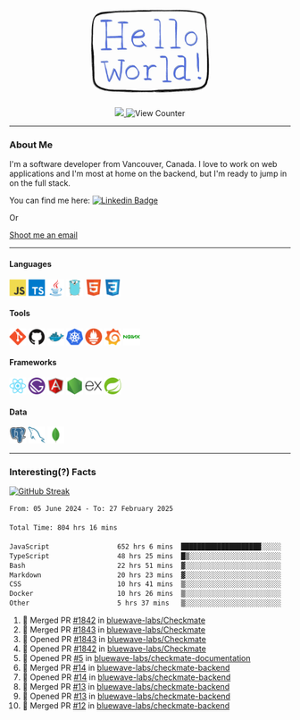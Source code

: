 <div align="center">
    <img src="./img/hello_world.webp" height="200px" width="">
    <div>
        <a href="https://www.linkedin.com/in/ajhollid">
            <img src="https://img.shields.io/badge/LinkedIn-blue"/>
        </a>
        <img src="https://komarev.com/ghpvc/?username=ajhollid&color=yellow" alt="View Counter">
    </div>
</div>

---

### About Me

I'm a software developer from Vancouver, Canada. I love to work on web applications and I'm most at home on the backend, but I'm ready to jump in on the full stack.

You can find me here: [![Linkedin Badge](https://img.shields.io/badge/-ajhollid-blue?style=flat&logo=Linkedin&logoColor=white)](https://www.linkedin.com/in/ajhollid)

Or

[Shoot me an email](mailto:ajhollid@gmail.com)

---

#### Languages

<div>
    <img src="./img/devicons/javascript-original.svg" width=30 height=30 alt="JavaScript">
    <img src="/img/devicons/typescript-original.svg" width=30 height=30 alt="TypeScript">
    <img src="./img/devicons/java-original.svg" width=30 height=30 alt="Java">
    <img src="./img/devicons/go-original.svg" width=30 height=30 alt="Golang">
    <img src="./img/devicons/html5-original.svg" width=30 height=30 alt="HTML 5">
    <img src="./img/devicons/css3-original.svg" width=30 height=30 alt="CSS 3">
</div>

#### Tools

<div>
    <img src="./img/devicons/git-original.svg" width=30 height=30 alt="Git">
    <img src="./img/devicons/github-original.svg" width=30 height=30 alt="Github">
    <img src="./img/devicons/docker-original.svg" width=30 
    height=30 alt="Docker">
    <img src="./img/devicons/kubernetes-original.svg" width=30 height=30 alt="K8">
    <img src="./img/devicons/prometheus-original.svg" width=30 height=30 alt="Prometheus">
    <img src="./img/devicons/grafana-original.svg" width=30 height=30 alt="Grafana">
    <img src="./img/devicons/nginx-original.svg" width=30 height=30 alt="Nginx">
</div>

#### Frameworks

<div>
    <img src="./img/devicons/react-original.svg" width=30 height=30 alt="React">
    <img src="./img/devicons/gatsby-original.svg" width=30 height=30 alt="Gatsby">
    <img src="./img/devicons/angularjs-original.svg" width=30 height=30 alt="AngularJS">
    <img src="./img/devicons/nodejs-original.svg" width=30 height=30 alt="NodeJS">
    <img src="./img/devicons/express-original.svg" width=30 height=30 alt="Express">
    <img src="./img/devicons/spring-original.svg" width=30 height=30 alt="Spring">
</div>

#### Data

<div>
    <img src="./img/devicons/postgresql-original.svg" width=30 height=30 alt="Postgresql">
    <img src="./img/devicons/mysql-original.svg" width=30 height=30 alt="Mysql">
    <img src="./img/devicons/mongodb-original.svg" width=30 height=30 alt="MongoDB">
</div>

---

### Interesting(?) Facts

[![GitHub Streak](http://github-readme-streak-stats.herokuapp.com?user=ajhollid)](https://git.io/streak-stats)

 <!--START_SECTION:waka-->

```txt
From: 05 June 2024 - To: 27 February 2025

Total Time: 804 hrs 16 mins

JavaScript                 652 hrs 6 mins  ████████████████████░░░░░   80.52 %
TypeScript                 48 hrs 25 mins  █▒░░░░░░░░░░░░░░░░░░░░░░░   05.98 %
Bash                       22 hrs 51 mins  ▓░░░░░░░░░░░░░░░░░░░░░░░░   02.82 %
Markdown                   20 hrs 23 mins  ▓░░░░░░░░░░░░░░░░░░░░░░░░   02.52 %
CSS                        10 hrs 41 mins  ▒░░░░░░░░░░░░░░░░░░░░░░░░   01.32 %
Docker                     10 hrs 26 mins  ▒░░░░░░░░░░░░░░░░░░░░░░░░   01.29 %
Other                      5 hrs 37 mins   ▒░░░░░░░░░░░░░░░░░░░░░░░░   00.70 %
```

<!--END_SECTION:waka-->


<!--START_SECTION:activity-->
1. 🎉 Merged PR [#1842](https://github.com/bluewave-labs/Checkmate/pull/1842) in [bluewave-labs/Checkmate](https://github.com/bluewave-labs/Checkmate)
2. 🎉 Merged PR [#1843](https://github.com/bluewave-labs/Checkmate/pull/1843) in [bluewave-labs/Checkmate](https://github.com/bluewave-labs/Checkmate)
3. 💪 Opened PR [#1843](https://github.com/bluewave-labs/Checkmate/pull/1843) in [bluewave-labs/Checkmate](https://github.com/bluewave-labs/Checkmate)
4. 💪 Opened PR [#1842](https://github.com/bluewave-labs/Checkmate/pull/1842) in [bluewave-labs/Checkmate](https://github.com/bluewave-labs/Checkmate)
5. 💪 Opened PR [#5](https://github.com/bluewave-labs/checkmate-documentation/pull/5) in [bluewave-labs/checkmate-documentation](https://github.com/bluewave-labs/checkmate-documentation)
6. 🎉 Merged PR [#14](https://github.com/bluewave-labs/checkmate-backend/pull/14) in [bluewave-labs/checkmate-backend](https://github.com/bluewave-labs/checkmate-backend)
7. 💪 Opened PR [#14](https://github.com/bluewave-labs/checkmate-backend/pull/14) in [bluewave-labs/checkmate-backend](https://github.com/bluewave-labs/checkmate-backend)
8. 🎉 Merged PR [#13](https://github.com/bluewave-labs/checkmate-backend/pull/13) in [bluewave-labs/checkmate-backend](https://github.com/bluewave-labs/checkmate-backend)
9. 💪 Opened PR [#13](https://github.com/bluewave-labs/checkmate-backend/pull/13) in [bluewave-labs/checkmate-backend](https://github.com/bluewave-labs/checkmate-backend)
10. 🎉 Merged PR [#12](https://github.com/bluewave-labs/checkmate-backend/pull/12) in [bluewave-labs/checkmate-backend](https://github.com/bluewave-labs/checkmate-backend)
<!--END_SECTION:activity-->
